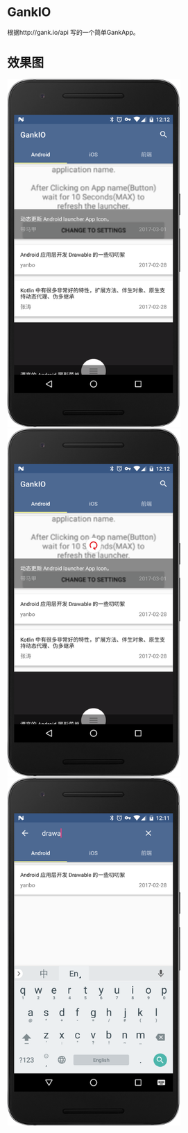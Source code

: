 # GankIO

根据http://gank.io/api 写的一个简单GankApp。

# 效果图

<img src="https://github.com/aesean/GankIO/blob/master/release/pic_0.png" alt="GitHub" title="效果图" width="400" height="800" />
<img src="https://github.com/aesean/GankIO/blob/master/release/pic_1.png" alt="GitHub" title="效果图" width="400" height="800" />
<img src="https://github.com/aesean/GankIO/blob/master/release/pic_2.png" alt="GitHub" title="效果图" width="400" height="800" />

